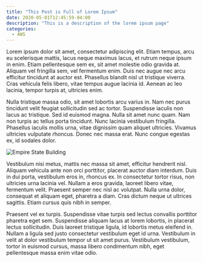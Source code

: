 ```yaml
---
title: "This Post is Full of Lorem Ipsum"
date: 2020-05-01T12:45:59-04:00
description: "This is a description of the lorem ipsum page"
categories:
  - AWS
---
```


Lorem ipsum dolor sit amet, consectetur adipiscing elit. Etiam tempus, arcu eu scelerisque mattis, lacus neque maximus lacus, et rutrum neque ipsum in enim. Etiam pellentesque sem ex, sit amet molestie odio gravida at. Aliquam vel fringilla sem, vel fermentum enim. Duis nec augue nec arcu efficitur tincidunt at auctor est. Phasellus blandit nisl ut tristique viverra. Cras vehicula felis libero, vitae tempus augue lacinia id. Aenean ac leo lacinia, tempor turpis at, ultricies enim.

Nulla tristique massa odio, sit amet lobortis arcu varius in. Nam nec purus tincidunt velit feugiat sollicitudin sed ac tortor. Suspendisse iaculis non lacus ac tristique. Sed id euismod magna. Nulla sit amet nunc quam. Nam non turpis ac tellus porta tincidunt. Nunc lacinia vestibulum fringilla. Phasellus iaculis mollis urna, vitae dignissim quam aliquet ultricies. Vivamus ultricies vulputate rhoncus. Donec nec massa erat. Nunc congue egestas ex, id sodales dolor.

![Empire State Building](/images/blog/2020/05/empire-state.jpg)

Vestibulum nisi metus, mattis nec massa sit amet, efficitur hendrerit nisl. Aliquam vehicula ante non orci porttitor, placerat auctor diam interdum. Duis in dui porta, vestibulum eros in, rhoncus ex. In consectetur tortor risus, non ultricies urna lacinia vel. Nullam a eros gravida, laoreet libero vitae, fermentum velit. Praesent semper nec nisl ac volutpat. Nulla urna dolor, consequat et aliquam eget, pharetra a diam. Cras dictum neque ut ultrices sagittis. Etiam cursus quis nibh in semper.

Praesent vel ex turpis. Suspendisse vitae turpis sed lectus convallis porttitor pharetra eget sem. Suspendisse aliquam lacus at lorem lobortis, in placerat lectus sollicitudin. Duis laoreet tristique ligula, id lobortis metus eleifend in. Nullam a ligula sed justo consectetur vestibulum eget id urna. Vestibulum in velit at dolor vestibulum tempor ut sit amet purus. Vestibulum vestibulum, tortor in euismod cursus, massa libero condimentum nibh, eget pellentesque massa enim vitae odio.
